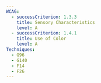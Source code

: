 ```yaml
---
WCAG:
  - successCriterion: 1.3.3
    title: Sensory Characteristics
    level: A
  - successCriterion: 1.4.1
    title: Use of Color
    level: A
Techniques:
  - G96
  - G140
  - F14
  - F26
---
```

